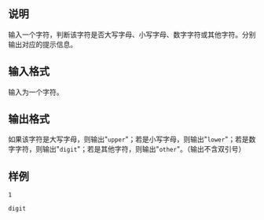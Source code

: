 <h2>说明</h2>

输入一个字符，判断该字符是否大写字母、小写字母、数字字符或其他字符。分别输出对应的提示信息。
<h2>输入格式</h2>

输入为一个字符。

<h2>输出格式</h2>

如果该字符是大写字母，则输出"<code>upper</code>"；若是小写字母，则输出"<code>lower</code>"；若是数字字符，则输出"<code>digit</code>"；若是其他字符，则输出"<code>other</code>"。（输出不含双引号）

<h2>样例</h2>
<pre><code class="language-input1">1</code></pre><pre><code class="language-output1">digit</code></pre>
